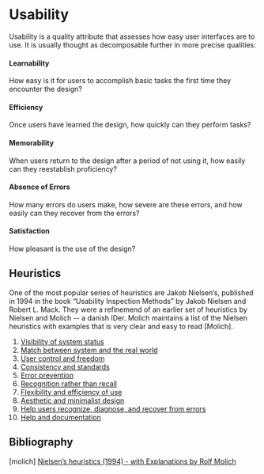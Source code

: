 
# Usability

Usability is a quality attribute that assesses how easy user interfaces are to use. It is usually thought as decomposable further in more precise qualities: 

#### Learnability
How easy is it for users to accomplish basic tasks the first time they encounter the design?

#### Efficiency
Once users have learned the design, how quickly can they perform tasks?

#### Memorability
When users return to the design after a period of not using it, how easily can they reestablish proficiency?

#### Absence of Errors
How many errors do users make, how severe are these errors, and how easily can they recover from the errors?

#### Satisfaction
How pleasant is the use of the design?


## Heuristics

One of the most popular series of heuristics are Jakob Nielsen’s, published in 1994 in the book “Usability Inspection Methods” by Jakob Nielsen and Robert L. Mack. They were a refinemend of an earlier set of heuristics by Nielsen and Molich --  a danish IDer. Molich maintains a list of the Nielsen heuristics with examples that is very clear and easy to read [Molich].

1. [Visibility of system status](./usability_examples/1_status.md)
2. [Match between system and the real world](./usability_examples/2_match.md)
3. [User control and freedom](./usability_examples/3_control.md)
4. [Consistency and standards](./usability_examples/4_consistency.md)
5. [Error prevention](./usability_examples/5_error.md)
6. [Recognition rather than recall](./usability_examples/6_recognition.md)
7. [Flexibility and efficiency of use](./usability_examples/7_flexibility.md)
8. [Aesthetic and minimalist design](./usability_examples/8_aesthetics.md)
9. [Help users recognize, diagnose, and recover from errors](./usability_examples/9_help.md)
10. [Help and documentation](./usability_examples/10_documentation.md)

## Bibliography

[molich] [Nielsen’s heuristics (1994) - with Explanations by Rolf Molich](https://www.dialogdesign.dk/nielsens-heuristics-1994/)
